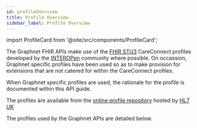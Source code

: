 ```yaml
---
id: profileOverview
title: Profile Overview
sidebar_label: Profile Overview
---
```


import ProfileCard from '@site/src/components/ProfileCard';

The Graphnet FHIR APIs make use of the [FHIR STU3](http://hl7.org/fhir/STU3/index.html) CareConnect profiles developed by the [INTEROPen](https://www.interopen.org/) community where possible. On occassion, Graphnet specific profiles have been used so as to make provision for extensions that are not catered for within the CareConnect profiles.

When Graphnet specific profiles are used, the rationale for the profile is documented within this API guide.

The profiles are available from the [online profile repository](https://fhir.hl7.org.uk/) hosted by [HL7 UK](https://www.hl7.org.uk/)

The profiles used by the Graphnet APIs are detailed below.

<ProfileCard/>

